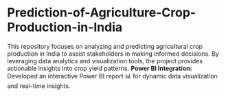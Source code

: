 # Prediction-of-Agriculture-Crop-Production-in-India
 This repository focuses on analyzing and predicting agricultural crop production in India to assist stakeholders in making informed decisions. By leveraging data analytics and visualization tools, the project provides actionable insights into crop yield patterns.
 **Power BI Integration:** Developed an interactive Power BI report 📊 for dynamic data visualization and real-time insights.
